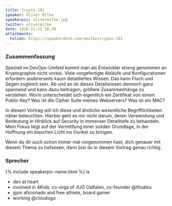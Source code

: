 ```yaml
---
title: Crypto 101
speaker: Oliver Milke
speakerpic: olivermilke.jpg
twitter: olivermilke
date: 2020-11-12 18:30
attachments:
  Folien: https://speakerdeck.com/omilke/crypto-101 
---
```


### Zusammenfassung

Speziell im DevOps-Umfeld kommt man als Entwickler streng genommen an Kryptographie nicht vorbei. Viele vorgefertigte Abläufe und Konfigurationen erfordern andererseits kaum detailliertes Wissen. Das kann Fluch und Segen zugleich sein. Ab und an ist dieses Detailwissen dennoch ganz spannend und kann dazu beitragen, größere Zusammenhänge zu verstehen. Worin unterscheidet sich eigentlich ein Zertifikat von einem Public Key? Was ist die Cipher Suite meines Webservers? Was ist ein MAC?

In diesem Vortrag will ich diese und ähnliche wesentliche Begrifflichkeiten näher beleuchten. Hierbei geht es mir nicht darum, deren Verwendung und Bedeutung in Hinblick auf Security in immenser Detailtiefe zu behandeln. Mein Fokus liegt auf der Vermittlung einer soliden Grundlage, in der Hoffnung ein bisschen Licht ins Dunkel zu bringen.

Wenn du dir auch schon immer mal vorgenommen hast, dich genauer mit diesem Thema zu befassen, dann bist du in diesem Vortrag genau richtig.


### Sprecher


{% include speakerpic-name.html %} is
* dev at heart
* involved in 4Kids, co-orga of JUG Ostfalen, co-founder @ithubbs
* gym aficionado and free athlete, board gamer
* working @cloudogu
